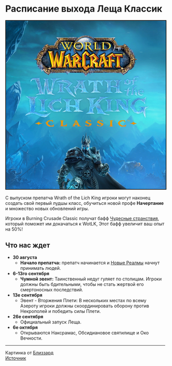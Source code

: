 # Расписание выхода Леща Классик

<center>
<img src=https://github.com/MagicalCow/TrinkIT-News/blob/main/Sources/Assets/Guide-WotLK/Guide-WotLK-01.png?raw=true float=center border=2/>
</center>

С выпуском препатча Wrath of the Lich King игроки могут наконец создать свой первый лудшы класс, обучиться новой профе **Начертание** и множество новых обновлений игры.

Игроки в Burning Crusade Classic получат бафф <a href="https://ru.tbc.wowhead.com/spell=377749">Чудесные странствия</a>, который поможет им докачаться к WotLK, Этот бафф увеличит ваш опыт на 50%!

## Что нас ждет
- **30 августа**
    - **Начало препатча:** препатч начинается и [Новые Реалмы](https://github.com/MagicalCow/TrinkIT-News/blob/main/Sources/Guides/Guide-WotLK.md#%D0%BD%D0%BE%D0%B2%D1%8B%D0%B5-%D1%80%D0%B5%D0%B0%D0%BB%D0%BC%D1%8B) начнут принимать людей.
- **6-13го сентября**
    - **Чумной эвент:** Таинственный недуг гуляет по столицам. Игроки должны быть бдительными, чтобы не стать жертвой его смертоносных последствий.
- **13е сентября**
    - Эвент - Вторжения Плети: В нескольких местах по всему Азероту игроки должны скоординировать оборону против Некрополей и победить силы Плети.
- **26е сентября**
    - Официальный запуск Леща.
- **6е октября**
    - Открываются Наксрамас, Обсидиановое святилище и Око Вечности.
---
Картинка от [Близзард](https://wowclassic.blizzard.com/en-us/)  
[Источник](https://www.wowhead.com/wotlk/news/328367)